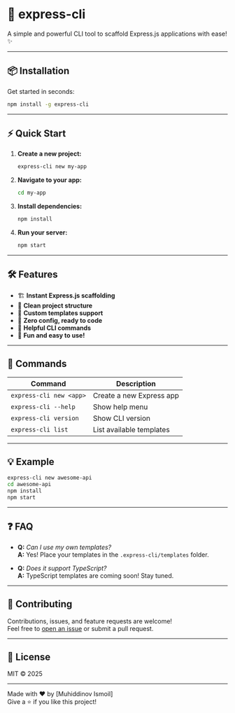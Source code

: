 # 🚀 express-cli

A simple and powerful CLI tool to scaffold Express.js applications with ease! ✨

---

## 📦 Installation

Get started in seconds:

```bash
npm install -g express-cli
```

---

## ⚡ Quick Start

1. **Create a new project:**
    ```bash
    express-cli new my-app
    ```
2. **Navigate to your app:**
    ```bash
    cd my-app
    ```
3. **Install dependencies:**
    ```bash
    npm install
    ```
4. **Run your server:**
    ```bash
    npm start
    ```

---

## 🛠️ Features

- 🏗️ **Instant Express.js scaffolding**
- 📁 **Clean project structure**
- 🧩 **Custom templates support**
- 🚦 **Zero config, ready to code**
- 📝 **Helpful CLI commands**
- 🌈 **Fun and easy to use!**

---

## 📝 Commands

| Command                 | Description              |
| ----------------------- | ------------------------ |
| `express-cli new <app>` | Create a new Express app |
| `express-cli --help`    | Show help menu           |
| `express-cli version`   | Show CLI version         |
| `express-cli list`      | List available templates |

---

## 💡 Example

```bash
express-cli new awesome-api
cd awesome-api
npm install
npm start
```

---

## ❓ FAQ

- **Q:** _Can I use my own templates?_  
  **A:** Yes! Place your templates in the `.express-cli/templates` folder.

- **Q:** _Does it support TypeScript?_  
  **A:** TypeScript templates are coming soon! Stay tuned.

---

## 🤝 Contributing

Contributions, issues, and feature requests are welcome!  
Feel free to [open an issue](https://github.com/muhiddinovismoil/express-cli/issues) or submit a pull request.

---

## 📄 License

MIT © 2025

---

Made with ❤️ by [Muhiddinov Ismoil]  
Give a ⭐️ if you like this project!
